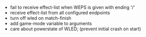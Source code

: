 - fail to receive effect-list when WEPS is given with ending '/'
- receive effect-list from all configured endpoints
- turn off wled on match-finish
- add game-mode variable to arguments
- care about powerstate of WLED; (prevent initial crash on start)